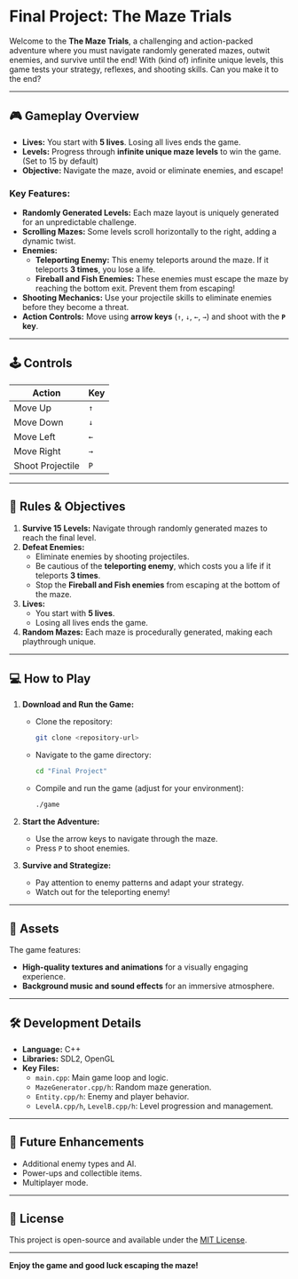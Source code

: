 # Final Project: The Maze Trials

Welcome to the **The Maze Trials**, a challenging and action-packed adventure where you must navigate randomly generated mazes, outwit enemies, and survive until the end! With (kind of) infinite unique levels, this game tests your strategy, reflexes, and shooting skills. Can you make it to the end?

---

## 🎮 **Gameplay Overview**

- **Lives:** You start with **5 lives**. Losing all lives ends the game.
- **Levels:** Progress through **infinite unique maze levels** to win the game. (Set to 15 by default)
- **Objective:** Navigate the maze, avoid or eliminate enemies, and escape!

### Key Features:
- **Randomly Generated Levels:** Each maze layout is uniquely generated for an unpredictable challenge.
- **Scrolling Mazes:** Some levels scroll horizontally to the right, adding a dynamic twist.
- **Enemies:**
  - **Teleporting Enemy:** This enemy teleports around the maze. If it teleports **3 times**, you lose a life.
  - **Fireball and Fish Enemies:** These enemies must escape the maze by reaching the bottom exit. Prevent them from escaping!
- **Shooting Mechanics:** Use your projectile skills to eliminate enemies before they become a threat.
- **Action Controls:** Move using **arrow keys** (`↑`, `↓`, `←`, `→`) and shoot with the **`P` key**.

---

## 🕹️ **Controls**

| Action             | Key     |
|--------------------|---------|
| Move Up           | `↑`     |
| Move Down         | `↓`     |
| Move Left         | `←`     |
| Move Right        | `→`     |
| Shoot Projectile  | `P`     |

---

## 📖 **Rules & Objectives**

1. **Survive 15 Levels:** Navigate through randomly generated mazes to reach the final level.
2. **Defeat Enemies:**
   - Eliminate enemies by shooting projectiles.
   - Be cautious of the **teleporting enemy**, which costs you a life if it teleports **3 times**.
   - Stop the **Fireball and Fish enemies** from escaping at the bottom of the maze.
3. **Lives:**
   - You start with **5 lives**.
   - Losing all lives ends the game.
4. **Random Mazes:** Each maze is procedurally generated, making each playthrough unique.

---

## 💻 **How to Play**

1. **Download and Run the Game:**
   - Clone the repository:
     ```bash
     git clone <repository-url>
     ```
   - Navigate to the game directory:
     ```bash
     cd "Final Project"
     ```
   - Compile and run the game (adjust for your environment):
     ```bash
     ./game
     ```

2. **Start the Adventure:**
   - Use the arrow keys to navigate through the maze.
   - Press `P` to shoot enemies.

3. **Survive and Strategize:**
   - Pay attention to enemy patterns and adapt your strategy.
   - Watch out for the teleporting enemy!

---

## 🎨 **Assets**

The game features:
- **High-quality textures and animations** for a visually engaging experience.
- **Background music and sound effects** for an immersive atmosphere.

---

## 🛠️ **Development Details**

- **Language:** C++
- **Libraries:** SDL2, OpenGL
- **Key Files:**
  - `main.cpp`: Main game loop and logic.
  - `MazeGenerator.cpp/h`: Random maze generation.
  - `Entity.cpp/h`: Enemy and player behavior.
  - `LevelA.cpp/h`, `LevelB.cpp/h`: Level progression and management.

---

## 🚀 **Future Enhancements**

- Additional enemy types and AI.
- Power-ups and collectible items.
- Multiplayer mode.

---

## 📜 **License**

This project is open-source and available under the [MIT License](LICENSE).

---

**Enjoy the game and good luck escaping the maze!**

